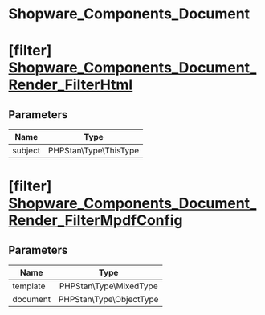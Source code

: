 # Shopware_Components_Document

# [filter] [Shopware_Components_Document_Render_FilterHtml](https://github.com/shopware/shopware/blob/5.6/engine/Shopware/Components/Document.php#L264)

## Parameters

| Name        | Type           |
| ------------- |:-------------:|
| subject        | PHPStan\Type\ThisType           |


# [filter] [Shopware_Components_Document_Render_FilterMpdfConfig](https://github.com/shopware/shopware/blob/5.6/engine/Shopware/Components/Document.php#L272)

## Parameters

| Name        | Type           |
| ------------- |:-------------:|
| template        | PHPStan\Type\MixedType           |
| document        | PHPStan\Type\ObjectType           |
